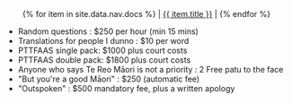 <center>
   {% for item in site.data.nav.docs %}
      <span> | <a href="{{ item.url }}" alt="{{ item.title }}">{{ item.title }}</a> | </span>
   {% endfor %}
</center>

 
 
 
* Random questions : $250 per hour (min 15 mins)
* Translations for people I dunno : $10 per word 
* PTTFAAS single pack: $1000 plus court costs
* PTTFAAS double pack: $1800 plus court costs
* Anyone who says Te Reo Māori is not a priority : 2 Free patu to the face
* "But you're a good Māori" : $250 (automatic fee)
* "Outspoken" : $500 mandatory fee, plus a written apology
